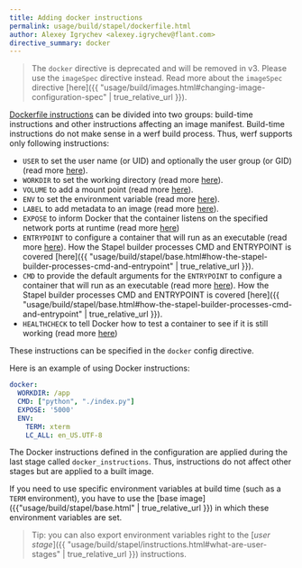 ```yaml
---
title: Adding docker instructions
permalink: usage/build/stapel/dockerfile.html
author: Alexey Igrychev <alexey.igrychev@flant.com>
directive_summary: docker
---
```


> The `docker` directive is deprecated and will be removed in v3. Please use the `imageSpec` directive instead. Read more about the `imageSpec` directive [here]({{ "usage/build/images.html#changing-image-configuration-spec" | true_relative_url }}).

[Dockerfile instructions](https://docs.docker.com/engine/reference/builder/) can be divided into two groups: build-time instructions and other instructions affecting an image manifest. Build-time instructions do not make sense in a werf build process. Thus, werf supports only following instructions:

* `USER` to set the user name (or UID) and optionally the user group (or GID) (read more [here](https://docs.docker.com/engine/reference/builder/#user)).
* `WORKDIR` to set the working directory (read more [here](https://docs.docker.com/engine/reference/builder/#workdir)).
* `VOLUME` to add a mount point (read more [here](https://docs.docker.com/engine/reference/builder/#volume)).
* `ENV` to set the environment variable (read more [here](https://docs.docker.com/engine/reference/builder/#env)).
* `LABEL` to add metadata to an image (read more [here](https://docs.docker.com/engine/reference/builder/#label)).
* `EXPOSE` to inform Docker that the container listens on the specified network ports at runtime (read more [here](https://docs.docker.com/engine/reference/builder/#expose))
* `ENTRYPOINT` to configure a container that will run as an executable (read more [here](https://docs.docker.com/engine/reference/builder/#entrypoint)). How the Stapel builder processes CMD and ENTRYPOINT is covered [here]({{ "usage/build/stapel/base.html#how-the-stapel-builder-processes-cmd-and-entrypoint" | true_relative_url }}).
* `CMD` to provide the default arguments for the `ENTRYPOINT` to configure a container that will run as an executable (read more [here](https://docs.docker.com/engine/reference/builder/#cmd)). How the Stapel builder processes CMD and ENTRYPOINT is covered [here]({{ "usage/build/stapel/base.html#how-the-stapel-builder-processes-cmd-and-entrypoint" | true_relative_url }}).
* `HEALTHCHECK` to tell Docker how to test a container to see if it is still working (read more [here](https://docs.docker.com/engine/reference/builder/#healthcheck))

These instructions can be specified in the `docker` config directive.

Here is an example of using Docker instructions:

```yaml
docker:
  WORKDIR: /app
  CMD: ["python", "./index.py"]
  EXPOSE: '5000'
  ENV:
    TERM: xterm
    LC_ALL: en_US.UTF-8
```

The Docker instructions defined in the configuration are applied during the last stage called `docker_instructions`.
Thus, instructions do not affect other stages but are applied to a built image.

If you need to use specific environment variables at build time (such as a `TERM` environment), you have to use the [base image]({{"usage/build/stapel/base.html" | true_relative_url }}) in which these environment variables are set.

> Tip: you can also export environment variables right to the [_user stage_]({{ "usage/build/stapel/instructions.html#what-are-user-stages" | true_relative_url }}) instructions.
